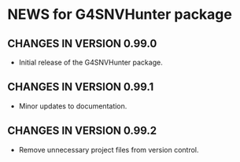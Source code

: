 # NEWS for G4SNVHunter package

CHANGES IN VERSION 0.99.0
--------------
- Initial release of the G4SNVHunter package.

CHANGES IN VERSION 0.99.1
--------------
- Minor updates to documentation.

CHANGES IN VERSION 0.99.2
--------------
- Remove unnecessary project files from version control.